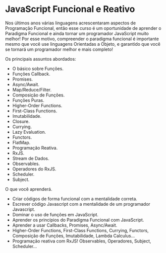 # JavaScript Funcional e Reativo

Nos últimos anos várias linguagens acrescentaram aspectos de Programação Funcional, então esse curso é um oportunidade de aprender o Paradigma Funcional e ainda tornar um programador JavaScript muito melhor! Por esse motivo, compreender o paradigma funcional é importante mesmo que você use linguagens Orientadas a Objeto, e garantido que você se tornará um programador melhor e mais completo!

Os principais assuntos abordados:

  - O básico sobre Funções.
  - Funções Callback.
  - Promises.
  - Async/Await.
  - Map/Reduce/Filter.
  - Composição de Funções.
  - Funções Puras.
  - Higher-Order Functions.
  - First-Class Functions.
  - Imutabilidade.
  - Closure.
  - Currying.
  - Lazy Evaluation.
  - Functors.
  - FlatMap.
  - Programação Reativa.
  - RxJS.
  - Stream de Dados.
  - Observables.
  - Operadores do RxJS.
  - Scheduler.
  - Subject.

O que você aprenderá.

  - Criar códigos de forma funcional com a mentalidade correta.
  - Escrever código Javascript com a mentalidade de um programador Javascript.
  - Dominar o uso de funções em JavaScript.
  - Aprender os princípios do Paradigma Funcional com JavaScript.
  - Aprender a usar Callbacks, Promises, Async/Await.
  - Higher-Order Functions, First-Class Functions, Currying, Functors, Composição de Funções, Imutabilidade, Lambda Calculus...
  - Programação reativa com RxJS! Observables, Operadores, Subject, Scheduler...